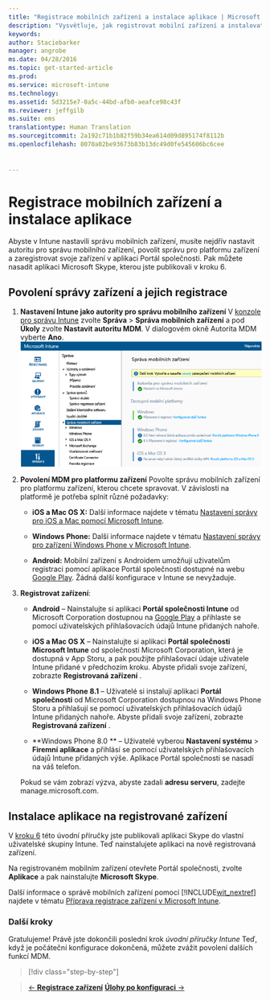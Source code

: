 ```yaml
---
title: "Registrace mobilních zařízení a instalace aplikace | Microsoft Intune"
description: "Vysvětluje, jak registrovat mobilní zařízení a instalovat aplikaci na zařízení zaregistrované v Intune."
keywords: 
author: Staciebarker
manager: angrobe
ms.date: 04/28/2016
ms.topic: get-started-article
ms.prod: 
ms.service: microsoft-intune
ms.technology: 
ms.assetid: 5d3215e7-0a5c-44bd-afb0-aeafce98c43f
ms.reviewer: jeffgilb
ms.suite: ems
translationtype: Human Translation
ms.sourcegitcommit: 2a192c71b1b82f59b34ea614d09d895174f8112b
ms.openlocfilehash: 8070a02be93673b83b13dc49d0fe545606bc6cee


---
```


# Registrace mobilních zařízení a instalace aplikace
Abyste v Intune nastavili správu mobilních zařízení, musíte nejdřív nastavit autoritu pro správu mobilního zařízení, povolit správu pro platformu zařízení a zaregistrovat svoje zařízení v aplikaci Portál společnosti. Pak můžete nasadit aplikaci Microsoft Skype, kterou jste publikovali v kroku 6.

## Povolení správy zařízení a jejich registrace

1.  **Nastavení Intune jako autority pro správu mobilního zařízení** V [konzole pro správu Intune](https://manage.microsoft.com/) zvolte **Správa** > **Správa mobilních zařízení** a pod **Úkoly** zvolte **Nastavit autoritu MDM**.  V dialogovém okně Autorita MDM vyberte **Ano**.
    ![Konzola správce Nastavení MDM na Intune](./media/mdmAuthority.png)

2.  **Povolení MDM pro platformu zařízení** Povolte správu mobilních zařízení pro platformu zařízení, kterou chcete spravovat. V závislosti na platformě je potřeba splnit různé požadavky:

    -   **iOS a Mac OS X:** Další informace najdete v tématu [Nastavení správy pro iOS a Mac pomocí Microsoft Intune](/intune/deploy-use/set-up-ios-and-mac-management-with-microsoft-intune).

    -   **Windows Phone:** Další informace najdete v tématu [Nastavení správy pro zařízení Windows Phone v Microsoft Intune](/intune/deploy-use/set-up-windows-phone-management-with-microsoft-intune).

    -   **Android:** Mobilní zařízení s Androidem umožňují uživatelům registraci pomocí aplikace Portál společnosti dostupné na webu [Google Play](https://play.google.com/store/apps/details?id=com.skype.raider). Žádná další konfigurace v Intune se nevyžaduje.

3.  **Registrovat zařízení**:

    -   **Android** – Nainstalujte si aplikaci **Portál společnosti Intune** od Microsoft Corporation dostupnou na [Google Play](http://go.microsoft.com/fwlink/p/?LinkId=386612) a přihlaste se pomocí uživatelských přihlašovacích údajů Intune přidaných nahoře.

    -   **iOS a Mac OS X** – Nainstalujte si aplikaci **Portál společnosti Microsoft Intune** od společnosti Microsoft Corporation, která je dostupná v App Storu, a pak použijte přihlašovací údaje uživatele Intune přidané v předchozím kroku. Abyste přidali svoje zařízení, zobrazte **Registrovaná zařízení** .

    -   **Windows Phone 8.1** – Uživatelé si instalují aplikaci **Portál společnosti** od Microsoft Corporation dostupnou na Windows Phone Storu a přihlašují se pomocí uživatelských přihlašovacích údajů Intune přidaných nahoře.  Abyste přidali svoje zařízení, zobrazte **Registrovaná zařízení** .

    -   **Windows Phone 8.0 ** – Uživatelé vyberou **Nastavení systému** &gt; **Firemní aplikace** a přihlásí se pomocí uživatelských přihlašovacích údajů Intune přidaných výše. Aplikace Portál společnosti se nasadí na váš telefon.

    Pokud se vám zobrazí výzva, abyste zadali **adresu serveru**, zadejte manage.microsoft.com.

## Instalace aplikace na registrované zařízení
V [kroku 6](start-with-a-paid-subscription-to-microsoft-intune-step-6.md) této úvodní příručky jste publikovali aplikaci Skype do vlastní uživatelské skupiny Intune. Teď nainstalujete aplikaci na nově registrovaná zařízení.

Na registrovaném mobilním zařízení otevřete Portál společnosti, zvolte **Aplikace** a pak nainstalujte **Microsoft Skype**.

Další informace o správě mobilních zařízení pomocí [!INCLUDE[wit_nextref](../includes/wit_nextref_md.md)] najdete v tématu [Příprava registrace zařízení v Microsoft Intune](/intune/deploy-use/get-ready-to-enroll-devices-in-microsoft-intune).


### Další kroky
Gratulujeme! Právě jste dokončili poslední krok *úvodní příručky Intune* Teď, když je počáteční konfigurace dokončená, můžete zvážit povolení dalších funkcí MDM.

>[!div class="step-by-step"]

>[&larr; **Registrace zařízení**](.\start-with-a-paid-subscription-to-microsoft-intune-step-8.md)     [**Úlohy po konfiguraci** &rarr;](.\post-configuration-tasks.md)  



<!--HONumber=Jul16_HO4-->


